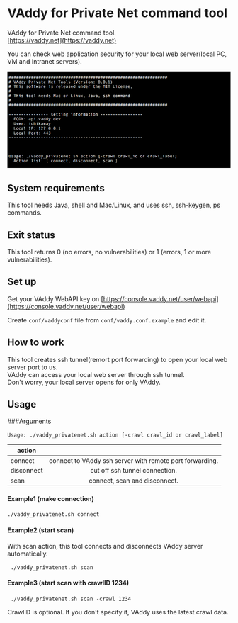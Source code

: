 
VAddy for Private Net command tool
======================================

VAddy for Private Net command tool.  
[https://vaddy.net](https://vaddy.net)

You can check web application security for your local web server(local PC, VM and Intranet servers).


![screen](./images/screen.png "screen")


## System requirements 

This tool needs Java, shell and Mac/Linux, and uses ssh, ssh-keygen, ps commands.


## Exit status
This tool returns 0 (no errors, no vulnerabilities) or 1 (errors, 1 or more vulnerabilities).


## Set up

Get your VAddy WebAPI key on [https://console.vaddy.net/user/webapi](https://console.vaddy.net/user/webapi)  

Create `conf/vaddyconf` file from `conf/vaddy.conf.example` and edit it.  


## How to work

This tool creates ssh tunnel(remort port forwarding) to open your local web server port to us.  
VAddy can access your local web server through ssh tunnel.  
Don't worry, your local server opens for only VAddy.  


## Usage 

###Arguments

    Usage: ./vaddy_privatenet.sh action [-crawl crawl_id or crawl_label]   


| action        |                                                           | 
| ------------- |:---------------------------------------------------------:| 
| connect       | connect to VAddy ssh server with remote port forwarding.  |
| disconnect    | cut off ssh tunnel connection.                            |
| scan          | connect, scan and disconnect.                             |


#### Example1 (make connection)

    ./vaddy_privatenet.sh connect

#### Example2 (start scan)
With scan action, this tool connects and disconnects VAddy server automatically. 

     ./vaddy_privatenet.sh scan


#### Example3 (start scan with crawlID 1234)
     ./vaddy_privatenet.sh scan -crawl 1234


CrawlID is optional. If you don't specify it, VAddy uses the latest crawl data.


